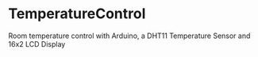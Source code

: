 # TemperatureControl
Room temperature control with Arduino, a DHT11 Temperature Sensor and 16x2 LCD Display
